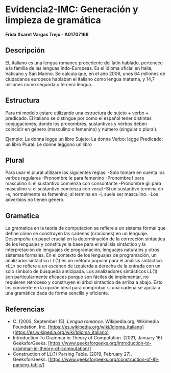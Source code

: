 # Evidencia2-IMC: Generación y limpieza de gramática
**Frida Xcaret Vargas Trejo - A01707168**
## Descripción
EL italiano es una lengua romance procedente del latín hablado, pertenece a la familia de las lenguas Indo-Europeas. Es el idioma oficial en Italia, Vaticano y San Marino. Se calcula que, en el año 2006, unos 64 millones de ciudadanos europeos hablaban el italiano como lengua materna, y 14,7 millones como segunda o tercera lengua. 

## Estructura
Para mi modelo estare utilizando una estructura de sujeto + verbo + predicado. El italiano se distingue por como el español tener distintas conjugaciones, donde los pronombres, sustantivos y verbos deben coincidir en género (masculino o femenino) y número (singular o plural).

Ejemplo: La donna legge un libro 
Sujeto: La donna 
Verbo: legge 
Predicado: un libro
Plural: Le donne leggono un libro 

## Plural 
Para usar el plural utilizare las siguientes reglas:
-Solo tomare en cuenta los verbos regulares 
-Pronombre le para femenino
-Pronombre I para masculino si el sustantivo comienza con consontante 
-Pronombre gli para masculino si el sustantivo comienza con vocal
-Si un sustantivo termina en -e, normalmente es femenino; si termina en -i, suele ser masculino.
-Los adverbios no tienen género.

## Gramatica
La gramatica en la teoria de computacion se refiere a un sistema formal que define cómo se construyen las cadenas (oraciones) en un lenguaje. Desempeña un papel crucial en la determinación de la corrección sintáctica de los lenguajes y constituye la base para el análisis sintáctico y la interpretación de lenguajes de programación, lenguajes naturales y otros sistemas formales. En el contexto de los lenguajes de programación, un analizador sintáctico LL(1) es un método popular para el análisis sintáctico. «LL» se refiere a un escaneo de izquierda a derecha de la entrada con un solo símbolo de búsqueda anticipada. Los analizadores sintácticos LL(1) son particularmente eficaces porque son fáciles de implementar, no requieren retroceso y construyen el árbol sintáctico de arriba a abajo. Esto los convierte en la opción ideal para comprobar si una cadena se ajusta a una gramática dada de forma sencilla y eficiente.

## Referencias
- C. (2003, September 15). *Lengua romance*. Wikipedia.org; Wikimedia Foundation, Inc. [https://es.wikipedia.org/wiki/Idioma_italiano](https://es.wikipedia.org/wiki/Idioma_italiano)
- Introduction To Grammar in Theory of Computation. (2021, January 16). GeeksforGeeks. [https://www.geeksforgeeks.org/introduction-to-grammar-in-theory-of-computation/]
- Construction of LL(1) Parsing Table. (2019, February 27). GeeksforGeeks. [https://www.geeksforgeeks.org/construction-of-ll1-parsing-table/]
